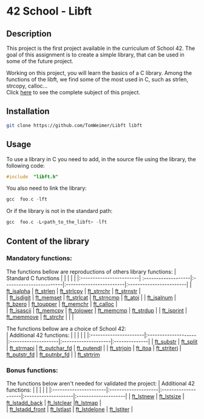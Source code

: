# 42 School - Libft

## Description
This project is the first project available in the curriculum of School 42.	The goal of this assignment is to create a simple library, that can be used in some of the future project.


Working on this project, you will learn the basics of a C library.
Among the functions of the libft, we find some of the most used in C, such as strlen, strcopy, calloc...<br>
Click [here](https://github.com/TomWeimer/Libft/blob/main/fr.subject.pdf) to see the complete subject of this project. 

## Installation
```zsh
git clone https://github.com/TomWeimer/Libft libft
```
## Usage
To use a library in C you need to add, in the source file using the library, the following code:
```C
#include  "libft.h"
```
You also need to link the library:
```C
gcc  foo.c -lft
```
Or if the library is not in the standard path:
```C
gcc  foo.c -L<path_to_the_libft> -lft
```
## Content of the library
### Mandatory functions:
The functions bellow are reproductions of others library functions:
| Standard C functions   	|                     |                         |                         |                         |
|:------------------------| :-------------------|:------------------------|:------------------------|:------------------------|
| [ft_isalpha][1]	        |	[ft_strlen][6]		  | [ft_strlcpy][11]				    	| [ft_strrchr][16]  					  | [ft_strnstr][20] 	            |				  
|	[ft_isdigit][2]         |	[ft_memset][7]	    |	[ft_strlcat][12]	  	        | [ft_strncmp][17]  				    |	[ft_atoi][21]			            |
|	[ft_isalnum][3]         |	[ft_bzero][8]				| [ft_toupper][13]		            | [ft_memchr][18]						  | [ft_calloc][21]    	        |	  
|	[ft_isascii][4]		    	| [ft_memcpy][9]		 	| [ft_tolower][14]				      | [ft_memcmp][19]		            |	[ft_strdup][22]	              |
| [ft_isprint][5]         |	[ft_memmove][10]		| [ft_strchr][15]               |                               |                         |

The functions bellow are a choice of School 42:		
| Additional 42 functions: |											|											|											|								|
|:----------------------|:--------------------|:--------------------|:--------------------|:--------------|
|	[ft_substr][23]				|		[ft_split][26]		|	[ft_strmapi][28]		| [ft_putchar_fd][30]	| 	[ft_putendl][32]	|
|	[ft_strjoin][24] 			| 	[ft_itoa][27]			|	[ft_striteri][29]		| [ft_putstr_fd][31] 	|		[ft_putnbr_fd][33]	|
|	[ft_strtrim][25]															
### Bonus functions:
The functions below aren't needed for validated the project:
| Additional 42 functions: 			|											|											|											|											|
|:----------------------|:--------------------|:--------------------|:--------------------|:--------------------|
|	[ft_lstnew][34]				| [ft_lstsize][36]					| [ft_lstadd_back][38] 	|	[ft_lstclear][40]		|[ft_lstmap][42]							|	
|	[ft_lstadd_front][35]	| [ft_lstlast][37]			    |	[ft_lstdelone][39]		|	[ft_lstiter][41]	  |

[1]: https://github.com/TomWeimer/Libft/blob/main/src/mandatory/ft_isalpha.c
[2]: https://github.com/TomWeimer/Libft/blob/main/src/mandatory/ft_isdigit.c
[3]: https://github.com/TomWeimer/Libft/blob/main/src/mandatory/ft_isalnum.c
[4]: https://github.com/TomWeimer/Libft/blob/main/src/mandatory/ft_isascii.c
[5]: https://github.com/TomWeimer/Libft/blob/main/src/mandatory/ft_isprint.c
[6]: https://github.com/TomWeimer/Libft/blob/main/src/mandatory/ft_strlen.c
[7]: https://github.com/TomWeimer/Libft/blob/main/src/mandatory/ft_memset.c
[8]: https://github.com/TomWeimer/Libft/blob/main/src/mandatory/ft_bzero.c
[9]: https://github.com/TomWeimer/Libft/blob/main/src/mandatory/ft_memcpy.c
[10]: https://github.com/TomWeimer/Libft/blob/main/src/mandatory/ft_memmove.c
[11]: https://github.com/TomWeimer/Libft/blob/main/src/mandatory/ft_strlcpy.c
[12]: https://github.com/TomWeimer/Libft/blob/main/src/mandatory/ft_strlcat.c
[13]: https://github.com/TomWeimer/Libft/blob/main/src/mandatory/ft_toupper.c
[14]: https://github.com/TomWeimer/Libft/blob/main/src/mandatory/ft_tolower.c
[15]: https://github.com/TomWeimer/Libft/blob/main/src/mandatory/ft_strchr.c
[16]: https://github.com/TomWeimer/Libft/blob/main/src/mandatory/ft_strrchr.c
[17]:https://github.com/TomWeimer/Libft/blob/main/src/mandatory/ft_strncmp.c
[18]:https://github.com/TomWeimer/Libft/blob/main/src/mandatory/ft_memchr.c
[19]: https://github.com/TomWeimer/Libft/blob/main/src/mandatory/ft_memcmp.c
[20]: https://github.com/TomWeimer/Libft/blob/main/src/mandatory/ft_strnstr.c
[21]: https://github.com/TomWeimer/Libft/blob/main/src/mandatory/ft_atoi.c
[22]: https://github.com/TomWeimer/Libft/blob/main/src/mandatory/ft_calloc.c
[22]: https://github.com/TomWeimer/Libft/blob/main/src/mandatory/ft_strdup.c
[23]:  https://github.com/TomWeimer/Libft/blob/main/src/mandatory/ft_substr.c
[24]:  https://github.com/TomWeimer/Libft/blob/main/src/mandatory/ft_strjoin.c
[25]:  https://github.com/TomWeimer/Libft/blob/main/src/mandatory/ft_strtrim.c
[26]:  https://github.com/TomWeimer/Libft/blob/main/src/mandatory/ft_split.c
[27]:  https://github.com/TomWeimer/Libft/blob/main/src/mandatory/ft_itoa.c
[28]:  https://github.com/TomWeimer/Libft/blob/main/src/mandatory/ft_strmapi.c
[29]:  https://github.com/TomWeimer/Libft/blob/main/src/mandatory/ft_striteri.c
[30]:  https://github.com/TomWeimer/Libft/blob/main/src/mandatory/ft_putchar_fd.c
[31]:  https://github.com/TomWeimer/Libft/blob/main/src/mandatory/ft_putstr_fd.c
[32]:  https://github.com/TomWeimer/Libft/blob/main/src/mandatory/ft_putendl.c
[33]:  https://github.com/TomWeimer/Libft/blob/main/src/mandatory/ft_putnbr_fd.c
[34]:  https://github.com/TomWeimer/Libft/blob/main/src/bonus/ft_lstnew.c
[35]:  https://github.com/TomWeimer/Libft/blob/main/src/bonus/ft_lstadd_front.c
[36]:   https://github.com/TomWeimer/Libft/blob/main/src/bonus/ft_lstsize.c
[37]:   https://github.com/TomWeimer/Libft/blob/main/src/bonus/ft_lstlast.c
[38]:  https://github.com/TomWeimer/Libft/blob/main/src/bonus/ft_lstadd_back.c
[39]:  https://github.com/TomWeimer/Libft/blob/main/src/bonus/ft_lstdelone.c
[40]:  https://github.com/TomWeimer/Libft/blob/main/src/bonus/ft_lstclear.c
[41]:  https://github.com/TomWeimer/Libft/blob/main/src/bonus/ft_lstiter.c
[42]:  https://github.com/TomWeimer/Libft/blob/main/src/bonus/ft_lstmap.c



